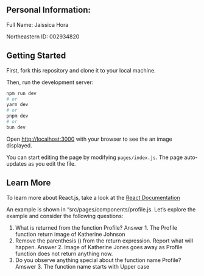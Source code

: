 ## Personal Information:

Full Name: Jaissica Hora

Northeastern ID: 002934820

## Getting Started
First, fork this repository and clone it to your local machine.

Then, run the development server:

```bash
npm run dev
# or
yarn dev
# or
pnpm dev
# or
bun dev
```

Open [http://localhost:3000](http://localhost:3000) with your browser to see the an image displayed.

You can start editing the page by modifying `pages/index.js`. The page auto-updates as you edit the file.

## Learn More

To learn more about React.js, take a look at the [React Documentation](https://legacy.reactjs.org/docs/getting-started.html#learn-react)


An example is shown in “src/pages/components/profile.js. Let’s explore the example
and consider the following questions:
1. What is returned from the function Profile?
Answer 1. The Profile function return image of Katherine Johnson
2. Remove the parenthesis () from the return expression. Report what will
happen.
Answer 2. Image of Katherine Jones goes away as Profile function does not return anything now.
3. Do you observe anything special about the function name Profile?
Amswer 3. The function name starts with Upper case


